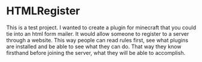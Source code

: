 HTMLRegister
============

This is a test project.  I wanted to create a plugin for minecraft that you could tie into an html form mailer.
It would allow someone to register to a server through a website.  This way people can read rules first, see what
plugins are installed and be able to see what they can do.  That way they know firsthand before joining the
server, what they will be able to accomplish.
